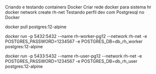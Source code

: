 Criando e testando containers Docker
Criar rede docker para sistema hr
docker network create rh-net
Testando perfil dev com Postgresql no Docker


docker pull postgres:12-alpine

docker run -p 5432:5432 --name rh-worker-pg12 --network rh-net -e POSTGRES_PASSWORD=1234567 -e POSTGRES_DB=db_rh_worker postgres:12-alpine

docker run -p 5433:5432 --name rh-user-pg12 --network rh-net -e POSTGRES_PASSWORD=1234567 -e POSTGRES_DB=db_rh_user postgres:12-alpine
